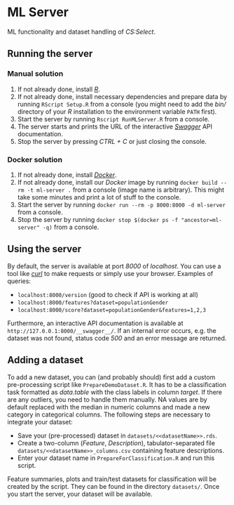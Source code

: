 # ML Server

ML functionality and dataset handling of *CS:Select*.

## Running the server

### Manual solution

1. If not already done, install [*R*](https://www.r-project.org/).
1. If not already done, install necessary dependencies and prepare data by running `RScript Setup.R` from a console (you might need to add the *bin/* directory of your *R* installation to the environment variable `PATH` first).
1. Start the server by running `Rscript RunMLServer.R` from a console.
1. The server starts and prints the URL of the interactive [*Swagger*](https://swagger.io/) API documentation.
1. Stop the server by pressing *CTRL + C* or just closing the console.

### Docker solution

1. If not already done, install [*Docker*](https://www.docker.com/).
1. If not already done, install our *Docker* image by running `docker build --rm -t ml-server .` from a console (image name is arbitrary). This might take some minutes and print a lot of stuff to the console.
1. Start the server by running `docker run --rm -p 8000:8000 -d ml-server` from a console.
1. Stop the server by running `docker stop $(docker ps -f "ancestor=ml-server" -q)` from a console.

## Using the server

By default, the server is available at port *8000* of *localhost*.
You can use a tool like [*curl*](https://curl.haxx.se/) to make requests or simply use your browser.
Examples of queries:

- `localhost:8000/version` (good to check if API is working at all)
- `localhost:8000/features?dataset=populationGender`
- `localhost:8000/score?dataset=populationGender&features=1,2,3`

Furthermore, an interactive API documentation is available at `http://127.0.0.1:8000/__swagger__/`.
If an internal error occurs, e.g. the dataset was not found, status code *500* and an error message are returned.

## Adding a dataset

To add a new dataset, you can (and probably should) first add a custom pre-processing script like `PrepareDemoDataset.R`.
It has to be a classification task formatted as *data.table* with the class labels in column *target*.
If there are any outliers, you need to handle them manually.
NA values are by default replaced with the median in numeric columns and made a new category in categorical columns.
The following steps are necessary to integrate your dataset:

- Save your (pre-processed) dataset in `datasets/<<datasetName>>.rds`.
- Create a two-column (*Feature*, *Description*), tabulator-separated file `datasets/<<datasetName>>_columns.csv` containing feature descriptions.
- Enter your dataset name in `PrepareForClassification.R` and run this script.

Feature summaries, plots and train/test datasets for classification will be created by the script.
They can be found in the directory `datasets/`.
Once you start the server, your dataset will be available.
